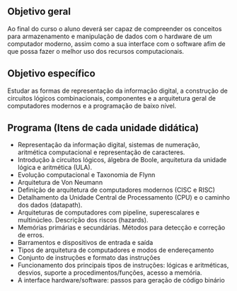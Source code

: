 ## Objetivo geral
Ao final do curso o aluno deverá ser capaz de compreender os conceitos para armazenamento e manipulação de dados com o hardware de um computador moderno, assim como a sua interface com o software afim de que possa fazer o melhor uso dos recursos computacionais.

## Objetivo específico
Estudar as formas de representação da informação digital, a construção de circuitos lógicos combinacionais, componentes e a arquitetura geral de computadores modernos e a programação de baixo nível.

## Programa (Itens de cada unidade didática)
- Representação da informação digital, sistemas de numeração, aritmética computacional e representação de caracteres.
- Introdução à circuitos lógicos, álgebra de Boole, arquitetura da unidade lógica e aritmética (ULA).
- Evolução computacional e Taxonomia de Flynn
- Arquitetura de Von Neumann
- Definição de arquitetura de computadores modernos (CISC e RISC)
- Detalhamento da Unidade Central de Processamento (CPU) e o caminho dos dados (datapath).
- Arquiteturas de computadores com pipeline, superescalares e multinúcleo. Descrição dos riscos (hazards).
- Memórias primárias e secundárias. Métodos para detecção e correção de erros.
- Barramentos e dispositivos de entrada e saída
- Tipos de arquitetura de computadores e modos de endereçamento
- Conjunto de instruções e formato das instruções
- Funcionamento dos principais tipos de instruções: lógicas e aritméticas, desvios, suporte a procedimentos/funções, acesso a memória.
- A interface hardware/software: passos para geração de código binário
